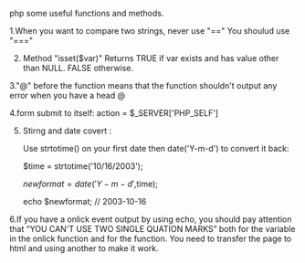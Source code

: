 php some useful functions and methods.

1.When you want to compare two strings, never use "==" You shoulud use "==="

2. Method "isset($var)"
 Returns TRUE if var exists and has value other than NULL. FALSE otherwise. 
 
 3."@" before the function means that the function shouldn't output any error when you have a head @
 
 4.form submit to itself: action =  $_SERVER['PHP_SELF']
 
 5. Stirng and date covert :
 
     Use strtotime() on your first date then date('Y-m-d') to convert it back:

     $time = strtotime('10/16/2003');

     $newformat = date('Y-m-d',$time);

     echo $newformat;
     // 2003-10-16
     
   6.If you have a onlick event output by using echo, you should pay attention that “YOU CAN'T USE TWO SINGLE QUATION MARKS” both for the variable in the onlick function and for the function. You need to transfer the page to html and using another <?php ?> to make it work.
